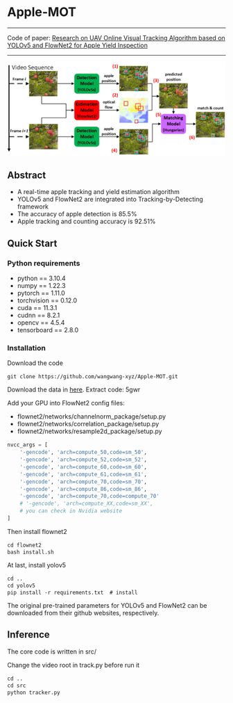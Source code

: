 # Apple-MOT

---

Code of paper: [Research on UAV Online Visual Tracking Algorithm based on YOLOv5 and FlowNet2 for Apple Yield Inspection](https://ieeexplore.ieee.org/document/9903925/)

---

![algorithm architecture](./img/Algorithm%20Architecture.png)

## Abstract

* A real-time apple tracking and yield estimation algorithm
* YOLOv5 and FlowNet2 are integrated into Tracking-by-Detecting framework
* The accuracy of apple detection is 85.5%
* Apple tracking and counting accuracy is 92.51%


## Quick Start
### Python requirements

* python == 3.10.4
* numpy == 1.22.3
* pytorch == 1.11.0
* torchvision == 0.12.0
* cuda == 11.3.1
* cudnn == 8.2.1
* opencv == 4.5.4
* tensorboard == 2.8.0

### Installation

Download the code

```shell
git clone https://github.com/wangwang-xyz/Apple-MOT.git
```

Download the data in [here](https://pan.baidu.com/s/1BtX1u6M-M_xdVlu5DOT8fQ?pwd=5gwr).
Extract code: 5gwr 

Add your GPU into FlowNet2 config files:

* flownet2/networks/channelnorm_package/setup.py
* flownet2/networks/correlation_package/setup.py
* flownet2/networks/resample2d_package/setup.py

```python
nvcc_args = [
    '-gencode', 'arch=compute_50,code=sm_50',
    '-gencode', 'arch=compute_52,code=sm_52',
    '-gencode', 'arch=compute_60,code=sm_60',
    '-gencode', 'arch=compute_61,code=sm_61',
    '-gencode', 'arch=compute_70,code=sm_70',
    '-gencode', 'arch=compute_86,code=sm_86',
    '-gencode', 'arch=compute_70,code=compute_70'
    # '-gencode', 'arch=compute_XX,code=sm_XX',
    # you can check in Nvidia website
]
```

Then install flownet2

```shell
cd flownet2
bash install.sh
```

At last, install yolov5

```shell
cd ..
cd yolov5
pip install -r requirements.txt  # install
```

The original pre-trained parameters for YOLOv5 
and FlowNet2 can be downloaded from their github websites, respectively.

## Inference

The core code is written in src/

Change the video root in track.py before run it
```shell
cd ..
cd src
python tracker.py
```
